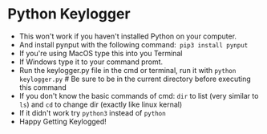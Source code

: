 # Python Keylogger

-  This won't work if you haven't installed Python on your computer.
-  And install pynput with the following command:``` pip3 install pynput```
-  If you're using MacOS type this into you Terminal 
-  If Windows type it to your command promt.
-  Run the keylogger.py file in the cmd or terminal, run it with ```python keylogger.py```     # Be sure to be in the current directory before executing this command
-  If you don't know the basic commands of cmd: ```dir``` to list (very similar to `ls`) and `cd` to change dir (exactly like linux kernal)
-  If it didn't work try ```python3``` instead of ```python```
-  Happy Getting Keylogged!
